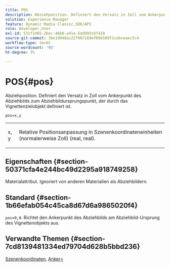 ```yaml
---
title: POS
description: Abziehposition. Definiert den Versatz in Zoll vom Ankerpunkt des Abziehbilds zum Abziehbildursprungspunkt, der durch das Vignettenzielobjekt definiert ist.
solution: Experience Manager
feature: Dynamic Media Classic,SDK/API
role: Developer,User
exl-id: 531f1465-2bec-46b6-a41e-54d993cbf410
source-git-commit: 3be1d948ac22f907169ef09b509f1cebceaec5c4
workflow-type: tm+mt
source-wordcount: '93'
ht-degree: 3%

---
```


# POS{#pos}

Abziehposition. Definiert den Versatz in Zoll vom Ankerpunkt des Abziehbilds zum Abziehbildursprungspunkt, der durch das Vignettenzielobjekt definiert ist.

`pos=x,y`

<table id="simpletable_DB3B64EFB67A47AD843812324ABFAE45"> 
 <tr class="strow"> 
  <td class="stentry"> <p><span class="varname"> x</span>,<span class="varname"> y</span> </p></td> 
  <td class="stentry"> <p>Relative Positionsanpassung in Szenenkoordinateneinheiten (normalerweise Zoll) (real, real). </p></td> 
 </tr> 
</table>

## Eigenschaften {#section-50371cfa4e244bc49d2295a918749258}

Materialattribut. Ignoriert von anderen Materialien als Abziehbildern.

## Standard {#section-1b66efab054c45ca8d67d6a9865020f4}

`pos=0,0`. Richtet den Ankerpunkt des Abziehbilds am Abziehbild-Ursprung des Vignettenobjekts aus.

## Verwandte Themen {#section-7cd8139481334ed79704d628b5bbd236}

[Szenenkoordinaten](../../../../../ir-api/http-protocol/image-rendering-api-ref/c-ir-http-protocol-ref/c-ir-http-protocol-syntax-and-features/c-ir-vignettes/c-ir-scene-coordinates.md#concept-528507024fa640b19a2631357febf7f1), [Anker=](../../../../../ir-api/http-protocol/image-rendering-api-ref/c-ir-http-protocol-ref/c-ir-http-protocol-command-reference/r-ir-http-anchor.md#reference-d53923d785c9442997dc7f2199524c26)
